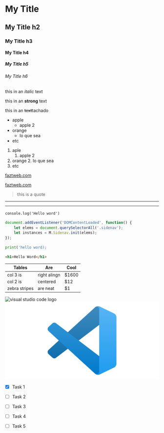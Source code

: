 <!-- HEADINGS -->

# My Title
## My Title h2
### My Title h3
#### My Title h4
##### My Title h5
###### My Title h6

<!-- italic -->
this in an *italic* text

<!-- strong -->
this in an **strong** text

<!-- strikethroug -->
this in an ~~text~~tachado

<!-- UL -->
* apple
    * apple 2
* orange
    * lo que sea
* etc

<!-- OL -->
1. aple
    1. apple 2
2. orange
    2. lo que sea
3. etc


<!-- ENLACES -->

[faztweb.com](https://www.faztweb.com)

[faztweb.com](https://www.faztweb.com 'Custom title')

> this is a quote

---
___


`console.log('Hello word')`


```javascript
document.addEventListener('DOMContentLoaded', function() {
    let elems = document.querySelectorAll('.sidenav');
    let instances = M.Sidenav.init(elems);
});
```

```python
print('hello word);
```

```html
<h1>Hello Word</h1>
```

| Tables        | Are           | Cool  |
|---------------|---------------|-------|
| col 3 is      | right alingn  |$1600  |
| col 2 is      | centered      |  $12  |
| zebra stripes | are neat      |   $1  |


<!-- PUEDO PONER IMGS LOCALMENTE O RMOTAS -->
![visual studio code logo](https://anthoncode.com/wp-content/uploads/2020/04/visual-studio-code-2020.png 'UVC logo')
![visual studio code logo](vsc.png 'UVC logo')


<!-- GITHUB MARKDOWN -->
* [X] Task 1
* [ ] Task 2
* [ ] Task 3
* [ ] Task 4
* [ ] Task 5


